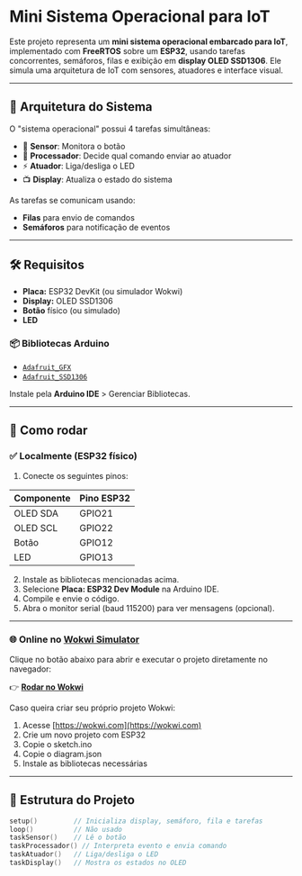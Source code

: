 # Mini Sistema Operacional para IoT 

Este projeto representa um **mini sistema operacional embarcado para IoT**, implementado com **FreeRTOS** sobre um **ESP32**, usando tarefas concorrentes, semáforos, filas e exibição em **display OLED SSD1306**. Ele simula uma arquitetura de IoT com sensores, atuadores e interface visual.

---

## 🧠 Arquitetura do Sistema

O "sistema operacional" possui 4 tarefas simultâneas:

- 🧼 **Sensor**: Monitora o botão  
- 🧠 **Processador**: Decide qual comando enviar ao atuador
- ⚡ **Atuador**: Liga/desliga o LED
- 📺 **Display**: Atualiza o estado do sistema

As tarefas se comunicam usando:
- **Filas** para envio de comandos
- **Semáforos** para notificação de eventos

---

## 🛠️ Requisitos

- **Placa:** ESP32 DevKit (ou simulador Wokwi)
- **Display:** OLED SSD1306 
- **Botão** físico (ou simulado)
- **LED** 

### 📦 Bibliotecas Arduino

- [`Adafruit_GFX`](https://github.com/adafruit/Adafruit-GFX-Library)
- [`Adafruit_SSD1306`](https://github.com/adafruit/Adafruit_SSD1306)

Instale pela **Arduino IDE** > Gerenciar Bibliotecas.

---

## 🚀 Como rodar

### ✅ Localmente (ESP32 físico)

1. Conecte os seguintes pinos:

| Componente | Pino ESP32 |
|------------|------------|
| OLED SDA   | GPIO21     |
| OLED SCL   | GPIO22     |
| Botão      | GPIO12     |
| LED        | GPIO13     |

2. Instale as bibliotecas mencionadas acima.
3. Selecione **Placa: ESP32 Dev Module** na Arduino IDE.
4. Compile e envie o código.
5. Abra o monitor serial (baud 115200) para ver mensagens (opcional).

---

### 🌐 Online no [Wokwi Simulator](https://wokwi.com)

Clique no botão abaixo para abrir e executar o projeto diretamente no navegador:

👉 **[Rodar no Wokwi](https://wokwi.com/projects/438045289005235201)** 

Caso queira criar seu próprio projeto Wokwi:

1. Acesse [https://wokwi.com](https://wokwi.com)
2. Crie um novo projeto com ESP32
3. Copie o sketch.ino
4. Copie o diagram.json
6. Instale as bibliotecas necessárias

---
## 📁 Estrutura do Projeto

```cpp
setup()         // Inicializa display, semáforo, fila e tarefas
loop()          // Não usado 
taskSensor()    // Lê o botão
taskProcessador() // Interpreta evento e envia comando
taskAtuador()   // Liga/desliga o LED
taskDisplay()   // Mostra os estados no OLED
```

